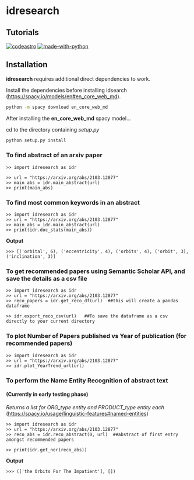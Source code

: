 # idresearch
## Tutorials

[![codeastro](https://img.shields.io/badge/Made%20at-Code/Astro-blueviolet.svg)](https://semaphorep.github.io/codeastro/)
[![made-with-python](https://img.shields.io/badge/Made%20with-Python-1f425f.svg)](https://www.python.org/)

## Installation

**idresearch** requires additional direct dependencies to work.

Install the dependencies before installing idsearch (https://spacy.io/models/en#en_core_web_md).

```sh
python -m spacy download en_core_web_md
```

After installing the **en_core_web_md** spacy model...

cd to the directory containing _setup.py_

```sh
python setup.py install
```

### To find abstract of an arxiv paper

```
>> import idresearch as idr

>> url = "https://arxiv.org/abs/2103.12877"
>> main_abs = idr.main_abstract(url)
>> print(main_abs)
```

### To find most common keywords in an abstract

```
>> import idresearch as idr
>> url = "https://arxiv.org/abs/2103.12877"
>> main_abs = idr.main_abstract(url)
>> print(idr.doc_stats(main_abs))
```
**Output**
```
>>> [('orbital', 6), ('eccentricity', 4), ('orbits', 4), ('orbit', 3), ('inclination', 3)]
```


### To get recommended papers using Semantic Scholar API, and save the details as a csv file

```
>> import idresearch as idr
>> url = "https://arxiv.org/abs/2103.12877"
>> reco_papers = idr.get_reco_df(url)  ##this will create a pandas dataframe

>> idr.export_reco_csv(url)   ##To save the dataframe as a csv directly to your current directory
```


### To plot Number of Papers published vs Year of publication (for recommended papers)

```
>> import idresearch as idr
>> url = "https://arxiv.org/abs/2103.12877"
>> idr.plot_YearTrend_url(url)
```

### To perform the Name Entity Recognition of abstract text
#### (Currently in early testing phase) 
*Returns a list for ORG_type entity and PRODUCT_type entity each* (https://spacy.io/usage/linguistic-features#named-entities)

```
>> import idresearch as idr
>> url = "https://arxiv.org/abs/2103.12877"
>> reco_abs = idr.reco_abstract(0, url)  ##abstract of first entry amongst recommended papers

>> print(idr.get_ner(reco_abs))
```
**Output**
```
>>> (['the Orbits For The Impatient'], []) 
```
